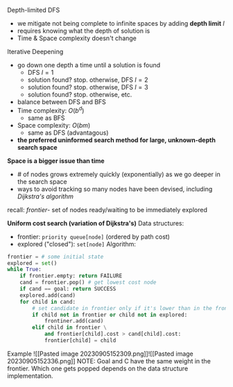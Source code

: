 Depth-limited DFS
- we mitigate not being complete to infinite spaces by adding **depth limit** $l$
- requires knowing what the depth of solution is
- Time & Space complexity doesn't change

Iterative Deepening
- go down one depth a time until a solution is found
	- DFS $l=1$
	- solution found? stop. otherwise, DFS $l=2$
	- solution found? stop. otherwise, DFS $l=3$
	- solution found? stop. otherwise, etc.
- balance between DFS and BFS
- Time complexity: $O(b^d)$
	- same as BFS
- Space complexity: $O(bm)$
	- same as DFS (advantagous)
- **the preferred uninformed search method for large, unknown-depth search space**

**Space is a bigger issue than time**
 - \# of nodes grows extremely quickly (exponentially) as we go deeper in the search space
 - ways to avoid tracking so many nodes have been devised, including *Dijkstra's algorithm*

recall: *frontier*- set of nodes ready/waiting to be immediately explored

**Uniform cost search (variation of Dijkstra's)**
Data structures:
- frontier: `priority queue[node]` (ordered by path cost)
- explored ("closed"): `set[node]`
Algorithm:
```python
frontier = # some initial state
explored = set()
while True:
	if frontier.empty: return FAILURE
	cand = frontier.pop() # get lowest cost node
	if cand == goal: return SUCCESS
	explored.add(cand)
	for child in cand:
		# set candidate in frontier only if it's lower than in the frontier if it exists
		if child not in frontier or child not in explored:
			frontiner.add(cand)
		elif child in frontier \
			and frontier[child].cost > cand[child].cost:
			frontier[child] = child
```

Example
![[Pasted image 20230905152309.png]]![[Pasted image 20230905152336.png]]
NOTE: Goal and C have the same weight in the frontier. Which one gets popped depends on the data structure implementation.